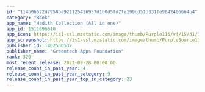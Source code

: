 ```yaml
---
id: "114b06622d7958ba921125436957d1b0d5fd7fe199cd51d331fe9642466664b4"
category: "Book"
app_name: "Hadith Collection (All in one)"
app_id: 1511696610
app_icon: https://is1-ssl.mzstatic.com/image/thumb/Purple116/v4/15/41/15/154115b8-88e4-ec09-b224-f29beb8a51ed/AppIcon-0-0-1x_U007emarketing-0-10-0-0-85-220.png/1024x1024bb.png
app_screenshot: https://is1-ssl.mzstatic.com/image/thumb/PurpleSource116/v4/c5/69/eb/c569eb9d-3dab-2542-4e1c-eed7d24af136/05fc1531-58cd-4e40-8884-29da171909b6_Frame_26-3.png/1284x2778bb.png
publisher_id: 1402550532
publisher_name: "Greentech Apps Foundation"
rank: 320
most_recent_release: 2023-09-28 00:00:00
release_count_in_past_year: 4
release_count_in_past_year_category: 9
release_count_in_past_year_top_in_category: 23
---
```

